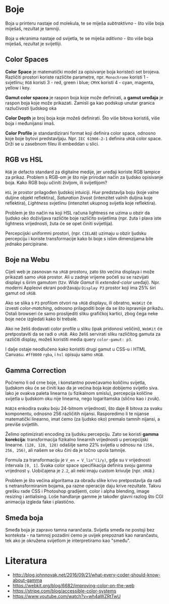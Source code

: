 # Boje

Boja u printeru nastaje od molekula, te se miješa *subtraktivno* - što više boja miješaš, rezultat je tamniji.

Boja u ekranima nastaje od svijetla, te se miješa *aditivno* - što više boja miješaš, rezultat je svijetliji.

## Color Spaces

**Color Space** je matematički model za opisivanje boja koristeći set brojeva. Različiti prostori koriste različite parametre, npr. `Monochrome` koristi 1 - svjetlinu; `RGB` koristi 3 - red, green i blue; `CMYK` koristi 4 - cyan, magenta, yellow i key.

**Gamut color spacea** je raspon boja koje može definirati, a **gamut uređaja** je raspon boja koje može prikazati. Zamisli ga kao podskup unutar granica razlučivosti ljudskog oka

**Color Depth** je broj boja koje možeš definirati. Što više bitova koristiš, više boja i međunijansi imaš.

**Color Profile** je standardizirani format koji definira color space, odnosno koje boje bytovi predstavljaju. Npr. `IEC 61966-2-1` definira `sRGB` color space. Drži se u zasebnom fileu ili embeddan u slici.

## RGB vs HSL

`RGB` je defacto standard za digitalne medije, jer uređaji koriste RGB lampice za prikaz. Problem s RGB-om je što nije prirodan način za ljudsko opisivanje boja. Kako RGB boju učiniti življom, ili svijetlijom?

`HSL` je prostor prilagođen ljudskoj intuiciji. *Hue* predstavlja boju (koje valne duljine objekt reflektira), *Saturation* živost (intenzitet valnih duljina koje reflektira), *Lightness* svjetlinu (intenzitet ukupnog svijetla koje reflektira).

Problem je što način na koji HSL računa lightness ne uzima u obzir da ljudsko oko doživljava različite boje različito svijetlima (npr. žuta i plava iste lightness vrijednosti, žuta će se opet činiti svijetlija).

Percepcijski uniformni prostori, (npr. `CIELAB`)  uzimaju u obzir ljudsku percepciju i koriste transformacije kako bi boje s istim dimenzijama bile jednako percipirane.

## Boje na Webu

Cijeli web je zasnovan na `sRGB` prostoru, zato što većina displaya i može prikazati samo `sRGB` prostor. Ali u zadnje vrijeme počeli su se razvijati displayi s širim gamutom (tzv. *Wide Gamut* ili *extended-color* uređaji). Npr. moderni Appleovi ekrani podržavaju `Display P3` prostor koji ima 25% širi gamut od `sRGB`.

Ako se slika s `P3` profilom otvori na `sRGB` displayu, ili obratno, `WebKit` će izvesti *color-matching*, odnosno prilagoditi boje da se što ispravnije prikažu. Ostali browseri će samo proslijediti sliku grafičkoj kartici, zbog čega neke boje neće izgledati kako bi trebale.

Ako ne želiš dodavati color profile u sliku (ipak pridonosi veličini), `WebKit` će pretpostaviti da se radi o `sRGB`. Ako želiš servirati sliku različitog gamuta za različiti display, možeš koristiti media query `color-gamut: p3`.

I dalje ostaje neodlučeno kako koristiti drugi gamut u CSS-u i HTML Canvasu. `#ff0000` `rgba`, i `hsl` opisuju samo `sRGB`.

## Gamma Correction

Počnemo li od crne boje, i konstantno povećavamo količinu svijetla, ljudskom oku će se činiti kao da je većina boja koje dobijemo svijetlo siva. Iako je ovakva paleta linearna (u fizikalnom smislu), percepcija količine svijetla u ljudskom oku nije linearna, nego logaritamska (slično kao i zvuk).

`RGB24` enkodira svaku boju 24-bitnom vrijednosti, što daje 8 bitova za svaku komponentu, odnosno 256 različitih nijansi. Rasporedimo li te nijanse matematički linearno, imat ćemo (za ljudsko oko) premalo tamnih nijansi, a previše svijetlih.

Želimo optimizirati encoding za ljudsku percepciju. Zato se koristi **gamma korekcija**: transformacija fizikalno linearnih vrijednosti u percepcijski linearne. `(128, 128, 128)` odašilje samo 22% svijetla u odnosu na `(256, 256, 256)`, ali našem se oku čini da je točno upola tamnije.

Formula za transformaciju je `V_en = V_lin^(1/γ)`, gdje su `V` vrijednosti intervala `[0, 1]`.  Svaka color space specifikacija definira svoju gamma vrijednost `γ`. Uobičajena je `2.2`, ali neki imaju custom krivulje (npr. `sRGB`.)

Problem je što većina algoritama za obradu slike krivo pretpostavlja da radi s netransformiranim bojama, pa razne operacije daju krive rezultate. Takvu grešku rade CSS i Photoshop gradijenti, color i alpha blending, image resizing i antialising. Loše handlanje gamme je također glavni razlog što CGI animacija izgleda fake i plastično.

## Smeđa boja

Smeđa boja je zapravo tamna narančasta. Svijetla smeđa ne postoji bez konteksta - na tamnoj pozadini ćemo je uvijek prepoznati kao narančastu, tek ako je okružena svijetlom je interpretiramo kao "smeđu".

# Literatura

* http://blog.johnnovak.net/2016/09/21/what-every-coder-should-know-about-gamma
* https://webkit.org/blog/6682/improving-color-on-the-web
* https://stripe.com/blog/accessible-color-systems
* https://www.youtube.com/watch?v=wh4aWZRtTwU

